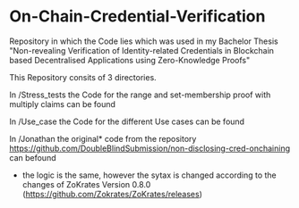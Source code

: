 # On-Chain-Credential-Verification
Repository in which the Code lies which was used in my Bachelor Thesis "Non-revealing Verification of Identity-related Credentials in Blockchain based Decentralised Applications using Zero-Knowledge Proofs"

This Repository consits of 3 directories. 

In /Stress_tests the Code for the range and set-membership proof with multiply claims can be found 

In /Use_case the Code for the different Use cases can be found 

In /Jonathan the original* code from the repository https://github.com/DoubleBlindSubmission/non-disclosing-cred-onchaining can befound 


* the logic is the same, however the sytax is changed according to the changes of ZoKrates Version 0.8.0 (https://github.com/Zokrates/ZoKrates/releases)
